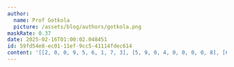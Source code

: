 ```yaml
---
author:
  name: Prof Gotkola
  picture: /assets/blog/authors/gotkola.png
maskRate: 0.37
date: 2025-02-16T01:00:02.048451
id: 59fd54e8-ec01-11ef-9cc5-41114fdec614
content: '[[2, 0, 0, 9, 5, 6, 1, 7, 3], [5, 9, 0, 4, 0, 0, 0, 0, 8], [6, 7, 1, 8, 0, 3, 5, 4, 0], [7, 3, 0, 1, 8, 4, 9, 5, 6], [0, 5, 0, 6, 0, 0, 4, 0, 2], [4, 1, 0, 5, 9, 2, 8, 0, 7], [0, 0, 5, 0, 4, 0, 7, 0, 1], [9, 4, 7, 3, 0, 8, 0, 0, 5], [0, 0, 8, 7, 0, 5, 3, 9, 0]]'
---
```


